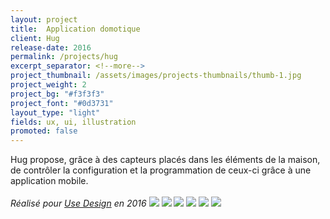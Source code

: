 ```yaml
---
layout: project
title:  Application domotique
client: Hug
release-date: 2016
permalink: /projects/hug
excerpt_separator: <!--more-->
project_thumbnail: /assets/images/projects-thumbnails/thumb-1.jpg
project_weight: 2
project_bg: "#f3f3f3"
project_font: "#0d3731"
layout_type: "light"
fields: ux, ui, illustration
promoted: false
---
```

Hug propose, grâce à des capteurs placés dans les éléments de la maison<!--more-->, de contrôler la configuration et la programmation de ceux-ci grâce à une application mobile.
<br/><br/>
*Réalisé pour [Use Design](http://www.use-design.com) en 2016*
![](/assets/images/projects/hug/hug-3.jpg)
![](/assets/images/projects/hug/hug-1.jpg)
![](/assets/images/projects/hug/hug-4.jpg)
![](/assets/images/projects/hug/hug-2.jpg)
![](/assets/images/projects/hug/hug-6.jpg)
![](/assets/images/projects/hug/hug-7.jpg)
